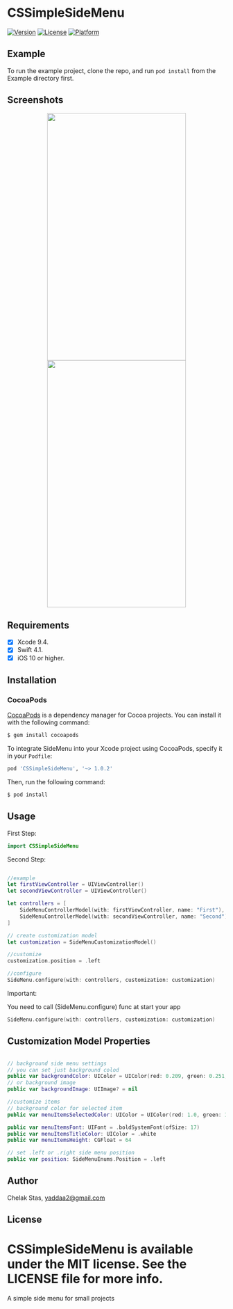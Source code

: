 # CSSimpleSideMenu

[![Version](https://img.shields.io/cocoapods/v/CSSimpleSideMenu.svg?style=flat)](https://cocoapods.org/pods/CSSimpleSideMenu)
[![License](https://img.shields.io/cocoapods/l/CSSimpleSideMenu.svg?style=flat)](https://cocoapods.org/pods/CSSimpleSideMenu)
[![Platform](https://img.shields.io/cocoapods/p/CSSimpleSideMenu.svg?style=flat)](https://cocoapods.org/pods/CSSimpleSideMenu)

## Example

To run the example project, clone the repo, and run `pod install` from the Example directory first.

## Screenshots

<div align="center">
    <img src="https://raw.githubusercontent.com/yaddaa/CSSimpleSideMenu/master/etc/Screenshot.png" width="320px" height="568px"</img> 
    <img src="https://raw.githubusercontent.com/yaddaa/CSSimpleSideMenu/master/etc/Screenshot2.png" width="320px" height="568px"</img> 
</div>

## Requirements
- [x] Xcode 9.4.
- [x] Swift 4.1.
- [x] iOS 10 or higher.

## Installation
### CocoaPods

[CocoaPods](http://cocoapods.org) is a dependency manager for Cocoa projects. You can install it with the following command:

```bash
$ gem install cocoapods
```

To integrate SideMenu into your Xcode project using CocoaPods, specify it in your `Podfile`:

```ruby
pod 'CSSimpleSideMenu', '~> 1.0.2'
```

Then, run the following command:

```bash
$ pod install
```

## Usage

First Step:
```swift
import CSSimpleSideMenu
```

Second Step:
```swift

//example
let firstViewController = UIViewController()
let secondViewController = UIViewController()

let controllers = [
    SideMenuControllerModel(with: firstViewController, name: "First"),
    SideMenuControllerModel(with: secondViewController, name: "Second")
]

// create customization model
let customization = SideMenuCustomizationModel()

//customize
customization.position = .left

//configure
SideMenu.configure(with: controllers, customization: customization)
```
Important:

You need to call (SideMenu.configure) func at start your app

```swift
SideMenu.configure(with: controllers, customization: customization)
```

## Customization Model Properties

```swift

// background side menu settings
// you can set just background colod
public var backgroundColor: UIColor = UIColor(red: 0.209, green: 0.251, blue: 0.311, alpha: 1)
// or background image
public var backgroundImage: UIImage? = nil

//customize items
// background color for selected item
public var menuItemsSelectedColor: UIColor = UIColor(red: 1.0, green: 1.0, blue: 1.0, alpha: 0.1)

public var menuItemsFont: UIFont = .boldSystemFont(ofSize: 17)
public var menuItemsTitleColor: UIColor = .white
public var menuItemsHeight: CGFloat = 64

// set .left or .right side menu position
public var position: SideMenuEnums.Position = .left

```

## Author

Chelak Stas, yaddaa2@gmail.com

## License

CSSimpleSideMenu is available under the MIT license. See the LICENSE file for more info.
=======
A simple side menu for small projects

